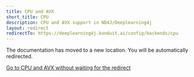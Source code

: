 ```yaml
---
title: CPU and AVX
short_title: CPU
description: CPU and AVX support in ND4J/Deeplearning4j
layout: redirect
redirectTo: https://deeplearning4j.konduit.ai/config/backends/cpu
---
```


The documentation has moved to a new location. You will be automatically redirected.
            
[Go to CPU and AVX without waiting for the redirect](https://deeplearning4j.konduit.ai/config/backends/cpu)

        